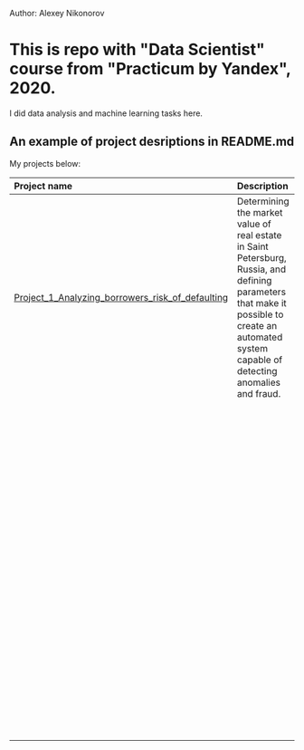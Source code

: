 Author: Alexey Nikonorov <br />

# This is repo with "Data Scientist" course from "Practicum by Yandex", 2020.

I did data analysis and machine learning tasks here.

## An example of project desriptions in README.md

My projects below:

| Project name | Description | Libraries used | 
| :---------------------- | :---------------------- | :---------------------- |
| [Project_1_Analyzing_borrowers_risk_of_defaulting](Project_1_Analyzing_borrowers_risk_of_defaulting) | Determining the market value of real estate in Saint Petersburg, Russia, and defining parameters that make it possible to create an automated system capable of detecting anomalies and fraud. | *pandas*, *matplotlib.pyplot* |
| []() |  | *pandas*, *matplotlib.pyplot* |
| []() |  | *pandas*, *matplotlib.pyplot* |
| []() |  | *pandas*, *matplotlib.pyplot* |
| []() |  | *pandas*, *matplotlib.pyplot* |
| []() |  | *pandas*, *matplotlib.pyplot* |
| []() |  | *pandas*, *matplotlib.pyplot* |
| []() |  | *pandas*, *matplotlib.pyplot* |
| []() |  | *pandas*, *matplotlib.pyplot* |
| []() |  | *pandas*, *matplotlib.pyplot* |
| []() |  | *pandas*, *matplotlib.pyplot* |
| []() |  | *pandas*, *matplotlib.pyplot* |
| []() |  | *pandas*, *matplotlib.pyplot* |
| []() |  | *pandas*, *matplotlib.pyplot* |
